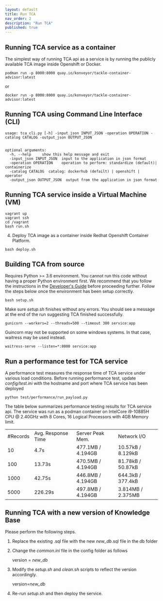 ```yaml
---
layout: default
title: Run TCA
nav_order: 2
description: "Run TCA"
published: true
---
```


## Running TCA service as a container

The simplest way of running TCA api as a service is by running the publicly available TCA image
inside Openshift or Docker.

```
podman run -p 8000:8000 quay.io/konveyor/tackle-container-advisor:latest
```
or
```
docker run -p 8000:8000 quay.io/konveyor/tackle-container-advisor:latest
```

## Running TCA using Command Line Interface (CLI)

```
usage: tca_cli.py [-h] -input_json INPUT_JSON -operation OPERATION -catalog CATALOG -output_json OUTPUT_JSON


optional arguments:
  -h, --help     show this help message and exit
  -input_json INPUT_JSON  input to the application in json format
  -operation OPERATION    operation to perform: standardize (default)| containerize
  -catalog CATALOG  catalog: dockerhub (defailt) | openshift | operator
  -output_json OUTPUT_JSON  output from the application in json format
```

## Running TCA service inside a Virtual Machine (VM)
```
vagrant up
vagrant ssh
cd /vagrant
bash run.sh
```

4. Deploy TCA image as a container inside Redhat Openshift Container Platform.
```
bash deploy.sh
```

## Building TCA from source 

Requires Python >= 3.6 environment. You cannot run this code without having 
a proper Python environment first. We recommend that you follow the 
instructions in the [Developer's Guide](docs/development.md) before 
proceeding further. Follow the steps below once the environment has
been setup correctly.

```
bash setup.sh
```
Make sure *setup.sh* finishes without any errors. You should 
see a message at the end of the run suggesting TCA finished successfully. 

```
gunicorn --workers=2 --threads=500 --timeout 300 service:app
```
Guincorn may not be supported on some windows systems. In that case, 
waitress may be used instead.
```
waitress-serve --listen=*:8000 service:app
```

## Run a performance test for TCA service
A performance test measures the response time of TCA service under
various load conditions. Before running
performance test, update *config/test.ini* with the hostname
and port where TCA service has been deployed

```
python test/performance/run_payload.py
```

The table below summarizes performance testing results for TCA service api. The service was run as a podman container on IntelCore i9-10885H CPU @ 2.40GHz with 8 Cores, 16 Logical Processors with 4GB Memory limit.
	
<table>
<tr>
<td> #Records </td>
<td> Avg. Response Time </td>
<td> Server Peak Mem.   </td>
<td> Network I/O        </td>	  
</tr>
<tr>	
<td> 10 </td>
<td> 4.7s </td>
<td> 477.1MB / 4.194GB </td>
<td> 10.57kB / 8.129kB </td>
</tr>
<tr>	
<td> 100 </td>
<td> 13.73s </td>
<td> 470.5MB / 4.194GB </td>
<td> 81.78kB / 50.87kB </td>
</tr>
<tr>	
<td> 1000 </td>
<td> 42.75s </td>
<td> 446.8MB / 4.194GB </td>
<td> 644.3kB / 377.4kB </td>
</tr>
<tr>	
<td> 5000 </td>
<td> 226.29s </td>
<td> 497.8MB / 4.194GB </td>
<td> 3.814MB / 2.375MB </td>
</tr>
</table>

## Running TCA with a new version of Knowledge Base

Please perform the following steps.

1. Replace the existing .sql file with the new *new_db*.sql file in the db folder

2. Change the *common.ini* file in the config folder as follows

    version = *new_db*

3. Modify the *setup.sh* and *clean.sh* scripts to reflect the version accordingly.
    
    version=*new_db*

4. Re-run *setup.sh* and then deploy the service.

